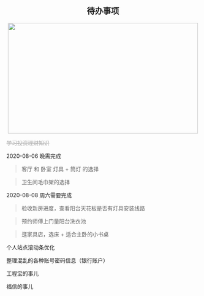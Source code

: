 <h2 align="center">待办事项</h2>

<p align="center"><img width="496" height="288" src=https://linmingdao.github.io/blog/assets/ctrl/todo.png></p>

<font color=#a9a9a9>~~学习投资理财知识~~</font>

<font>2020-08-06 晚需完成</font>

> 客厅 和 卧室 灯具 + 筒灯 的选择

> 卫生间毛巾架的选择

<font>2020-08-08 周六需要完成</font>

> 验收新房进度，查看阳台天花板是否有灯具安装线路

> 预约师傅上门量阳台洗衣池

> 逛家具店，选床 + 适合主卧的小书桌

<font>个人站点滚动条优化</font>

<font>整理混乱的各种账号密码信息（银行账户）</font>

<font>工程宝的事儿</font>

<font>福信的事儿</font>
